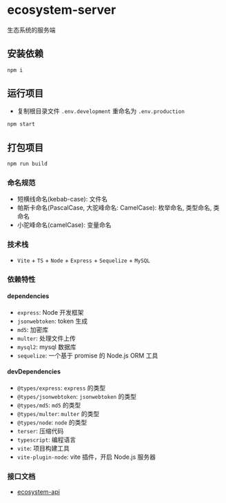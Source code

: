 # ecosystem-server

生态系统的服务端

## 安装依赖

```sh
npm i
```

## 运行项目

- 复制根目录文件 `.env.development` 重命名为 `.env.production`

```sh
npm start
```

## 打包项目

```sh
npm run build
```

### 命名规范

- 短横线命名(kebab-case): 文件名
- 帕斯卡命名(PascalCase, 大驼峰命名: CamelCase): 枚举命名, 类型命名, 类命名
- 小驼峰命名(camelCase): 变量命名

### 技术栈

- `Vite` + `TS` + `Node` + `Express` + `Sequelize` + `MySQL`

### 依赖特性

#### dependencies

- `express`: Node 开发框架
- `jsonwebtoken`: token 生成
- `md5`: 加密库
- `multer`: 处理文件上传
- `mysql2`: mysql 数据库
- `sequelize`: 一个基于 promise 的 Node.js ORM 工具

#### devDependencies

- `@types/express`: `express` 的类型
- `@types/jsonwebtoken`: `jsonwebtoken` 的类型
- `@types/md5`: `md5` 的类型
- `@types/multer`: `multer` 的类型
- `@types/node`: `node` 的类型
- `terser`: 压缩代码
- `typescript`: 编程语言
- `vite`: 项目构建工具
- `vite-plugin-node`: vite 插件，开启 Node.js 服务器

### 接口文档

- [ecosystem-api](https://apifox.com/apidoc/shared-668841b4-2ff4-4ac5-8674-8a2e9223f54d)
